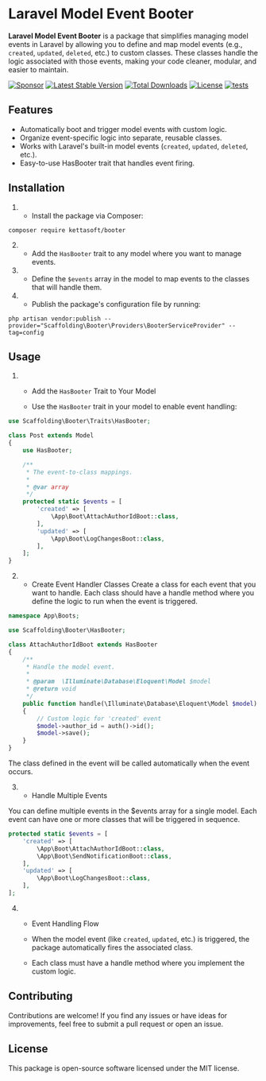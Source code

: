 # Laravel Model Event Booter

**Laravel Model Event Booter** is a package that simplifies managing model events in Laravel by allowing you to define and map model events (e.g., `created`, `updated`, `deleted`, etc.) to custom classes. These classes handle the logic associated with those events, making your code cleaner, modular, and easier to maintain.

[![Sponsor](https://img.shields.io/badge/sponsor-30363D?style=for-the-badge&logo=GitHub-Sponsors&logoColor=#white)](//github.com/sponsors/kettasoft)
[![Latest Stable Version](https://poser.pugx.org/santigarcor/booter/v?style=for-the-badge)](//packagist.org/packages/kettasoft/booter)
[![Total Downloads](https://poser.pugx.org/kettasoft/booter/downloads?style=for-the-badge)](//packagist.org/packages/kettasoft/booter)
[![License](https://poser.pugx.org/kettasoft/booter/license?style=for-the-badge)](//packagist.org/packages/kettasoft/booter)
[![tests](https://github.com/kettasoft/booter/workflows/tests/badge.svg)](https://github.com/kettasoft/booter/actions?query=workflows/tests)

## Features

- Automatically boot and trigger model events with custom logic.
- Organize event-specific logic into separate, reusable classes.
- Works with Laravel's built-in model events (`created`, `updated`, `deleted`, etc.).
- Easy-to-use HasBooter trait that handles event firing.

## Installation

1. - Install the package via Composer:

```dash
composer require kettasoft/booter
```

2. - Add the `HasBooter` trait to any model where you want to manage events.

3. - Define the `$events` array in the model to map events to the classes that will handle them.
  
4. - Publish the package's configuration file by running:
```dash
php artisan vendor:publish --provider="Scaffolding\Booter\Providers\BooterServiceProvider" --tag=config
```

## Usage

1. - Add the `HasBooter` Trait to Your Model

   - Use the `HasBooter` trait in your model to enable event handling:

```php
use Scaffolding\Booter\Traits\HasBooter;

class Post extends Model
{
    use HasBooter;

    /**
     * The event-to-class mappings.
     *
     * @var array
     */
    protected static $events = [
        'created' => [
            \App\Boot\AttachAuthorIdBoot::class,
        ],
        'updated' => [
            \App\Boot\LogChangesBoot::class,
        ],
    ];
}
```

2. - Create Event Handler Classes
     Create a class for each event that you want to handle. Each class should have a handle method where you define the logic to run when the event is triggered.

```php
namespace App\Boots;

use Scaffolding\Booter\HasBooter;

class AttachAuthorIdBoot extends HasBooter
{
    /**
     * Handle the model event.
     *
     * @param  \Illuminate\Database\Eloquent\Model $model
     * @return void
     */
    public function handle(\Illuminate\Database\Eloquent\Model $model)
    {
        // Custom logic for 'created' event
        $model->author_id = auth()->id();
        $model->save();
    }
}
```

The class defined in the event will be called automatically when the event occurs.

3. - Handle Multiple Events

You can define multiple events in the $events array for a single model. Each event can have one or more classes that will be triggered in sequence.

```php
protected static $events = [
    'created' => [
        \App\Boot\AttachAuthorIdBoot::class,
        \App\Boot\SendNotificationBoot::class,
    ],
    'updated' => [
        \App\Boot\LogChangesBoot::class,
    ],
];
```

4. - Event Handling Flow

   - When the model event (like `created`, `updated`, etc.) is triggered, the package automatically fires the associated class.
   - Each class must have a handle method where you implement the custom logic.

## Contributing

Contributions are welcome! If you find any issues or have ideas for improvements, feel free to submit a pull request or open an issue.

## License

This package is open-source software licensed under the MIT license.
